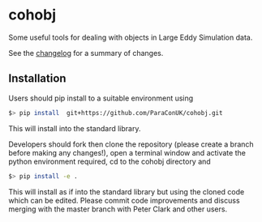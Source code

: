 # cohobj
Some useful tools for dealing with objects in Large Eddy Simulation data.

[//]: # (See https://paraconuk.github.io/cohobj/ for documentation.)

See the [changelog](CHANGELOG.md) for a summary of changes.

## Installation

Users should pip install to a suitable environment using

```bash
$> pip install  git+https://github.com/ParaConUK/cohobj.git
```

This will install into the standard library.

Developers should fork then clone the repository (please create a branch before making 
any changes!), open a terminal window and activate the python environment 
required, cd to the cohobj directory and

```bash
$> pip install -e .
```

This will install as if into the standard library but using the cloned code 
which can be edited. Please commit code improvements and discuss merging with 
the master branch with Peter Clark and other users.

